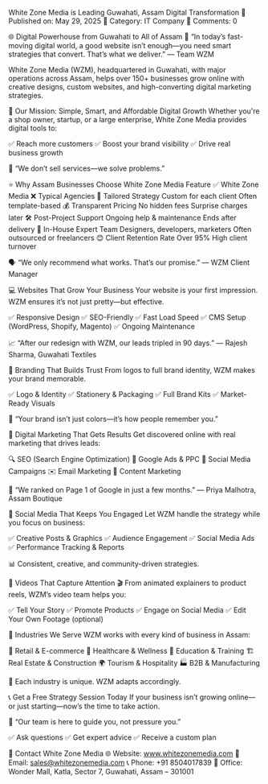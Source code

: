 White Zone Media is Leading Guwahati, Assam Digital Transformation
📅 Published on: May 29, 2025
📂 Category: IT Company
💬 Comments: 0

🌐 Digital Powerhouse from Guwahati to All of Assam
💬 “In today’s fast-moving digital world, a good website isn’t enough—you need smart strategies that convert. That’s what we deliver.”
— Team WZM

White Zone Media (WZM), headquartered in Guwahati, with major operations across Assam, helps over 150+ businesses grow online with creative designs, custom websites, and high-converting digital marketing strategies.

🎯 Our Mission: Simple, Smart, and Affordable Digital Growth
Whether you're a shop owner, startup, or a large enterprise, White Zone Media provides digital tools to:

✅ Reach more customers
✅ Boost your brand visibility
✅ Drive real business growth

🤝 “We don’t sell services—we solve problems.”

⭐ Why Assam Businesses Choose White Zone Media
Feature	✅ White Zone Media	❌ Typical Agencies
🎯 Tailored Strategy	Custom for each client	Often template-based
💰 Transparent Pricing	No hidden fees	Surprise charges later
🛠️ Post-Project Support	Ongoing help & maintenance	Ends after delivery
👥 In-House Expert Team	Designers, developers, marketers	Often outsourced or freelancers
😊 Client Retention Rate	Over 95%	High client turnover

🗣️ “We only recommend what works. That’s our promise.”
— WZM Client Manager

💻 Websites That Grow Your Business
Your website is your first impression. WZM ensures it’s not just pretty—but effective.

✅ Responsive Design
✅ SEO-Friendly
✅ Fast Load Speed
✅ CMS Setup (WordPress, Shopify, Magento)
✅ Ongoing Maintenance

📈 “After our redesign with WZM, our leads tripled in 90 days.”
— Rajesh Sharma, Guwahati Textiles

🎨 Branding That Builds Trust
From logos to full brand identity, WZM makes your brand memorable.

✅ Logo & Identity
✅ Stationery & Packaging
✅ Full Brand Kits
✅ Market-Ready Visuals

🧠 “Your brand isn’t just colors—it’s how people remember you.”

📢 Digital Marketing That Gets Results
Get discovered online with real marketing that drives leads:

🔍 SEO (Search Engine Optimization)
🎯 Google Ads & PPC
📱 Social Media Campaigns
✉️ Email Marketing
📝 Content Marketing

🚀 “We ranked on Page 1 of Google in just a few months.”
— Priya Malhotra, Assam Boutique

📲 Social Media That Keeps You Engaged
Let WZM handle the strategy while you focus on business:

✅ Creative Posts & Graphics
✅ Audience Engagement
✅ Social Media Ads
✅ Performance Tracking & Reports

📊 Consistent, creative, and community-driven strategies.

🎥 Videos That Capture Attention
🎬 From animated explainers to product reels, WZM’s video team helps you:

✅ Tell Your Story
✅ Promote Products
✅ Engage on Social Media
✅ Edit Your Own Footage (optional)

🏢 Industries We Serve
WZM works with every kind of business in Assam:

🏬 Retail & E-commerce
🏥 Healthcare & Wellness
🏫 Education & Training
🏗️ Real Estate & Construction
🌍 Tourism & Hospitality
🏭 B2B & Manufacturing

📌 Each industry is unique. WZM adapts accordingly.

📞 Get a Free Strategy Session Today
If your business isn’t growing online—or just starting—now’s the time to take action.

💬 “Our team is here to guide you, not pressure you.”

✅ Ask questions
✅ Get expert advice
✅ Receive a custom plan

📍 Contact White Zone Media
🌐 Website: www.whitezonemedia.com
📧 Email: sales@whitezonemedia.com
📞 Phone: +91 8504017839
🏢 Office: Wonder Mall, Katla, Sector 7, Guwahati, Assam – 301001